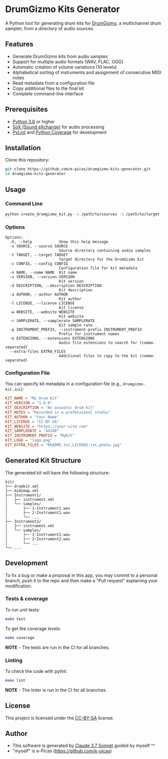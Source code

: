 # DrumGizmo Kits Generator

A Python tool for generating drum kits for [DrumGizmo](https://drumgizmo.org/), a multichannel drum sampler, from a directory of audio sources.

## Features

- Generate DrumGizmo kits from audio samples
- Support for multiple audio formats (WAV, FLAC, OGG)
- Automatic creation of volume variations (10 levels)
- Alphabetical sorting of instruments and assignment of consecutive MIDI notes
- Read metadata from a configuration file
- Copy additional files to the final kit
- Complete command-line interface

## Prerequisites

- [Python 3.8](https://www.python.org/downloads/) or higher
- [SoX (Sound eXchange)](https://sourceforge.net/projects/sox/) for audio processing
- [PyLint](https://pypi.org/project/pylint/) and [Python Coverage](https://coverage.readthedocs.io/) for development

## Installation

Clone this repository:

```bash
git clone https://github.com/e-picas/drumgizmo-kits-generator.git
cd drumgizmo-kits-generator
```

## Usage

### Command Line

```bash
python create_drumgizmo_kit.py -s /path/to/sources -t /path/to/target -c /path/to/config.ini
```

### Options

```
Options:
  -h, --help            Show this help message
  -s SOURCE, --source SOURCE
                        Source directory containing audio samples
  -t TARGET, --target TARGET
                        Target directory for the DrumGizmo kit
  -c CONFIG, --config CONFIG
                        Configuration file for kit metadata
  -n NAME, --name NAME  Kit name
  -v VERSION, --version VERSION
                        Kit version
  -d DESCRIPTION, --description DESCRIPTION
                        Kit description
  -a AUTHOR, --author AUTHOR
                        Kit author
  -l LICENSE, --license LICENSE
                        Kit license
  -w WEBSITE, --website WEBSITE
                        Kit website
  -r SAMPLERATE, --samplerate SAMPLERATE
                        Kit sample rate
  -p INSTRUMENT_PREFIX, --instrument-prefix INSTRUMENT_PREFIX
                        Prefix for instrument names
  -e EXTENSIONS, --extensions EXTENSIONS
                        Audio file extensions to search for (comma-separated)
  --extra-files EXTRA_FILES
                        Additional files to copy to the kit (comma-separated)
```

### Configuration File

You can specify kit metadata in a configuration file (e.g., `drumgizmo-kit.ini`):

```ini
KIT_NAME = "My Drum Kit"
KIT_VERSION = "1.0.0"
KIT_DESCRIPTION = "An acoustic drum kit"
KIT_NOTES = "Recorded in a professional studio"
KIT_AUTHOR = "Your Name"
KIT_LICENSE = "CC-BY-SA"
KIT_WEBSITE = "https://your-site.com"
KIT_SAMPLERATE = "44100"
KIT_INSTRUMENT_PREFIX = "MyKit"
KIT_LOGO = "logo.png"
KIT_EXTRA_FILES = "README.txt,LICENSE.txt,photo.jpg"
```

## Generated Kit Structure

The generated kit will have the following structure:

```
kit/
├── drumkit.xml
├── midimap.xml
├── Instrument1/
│   ├── instrument.xml
│   └── samples/
│       ├── 1-Instrument1.wav
│       ├── 2-Instrument1.wav
│       └── ...
├── Instrument2/
│   ├── instrument.xml
│   └── samples/
│       ├── 1-Instrument2.wav
│       ├── 2-Instrument2.wav
│       └── ...
└── ...
```

## Development

To fix a bug or make a proposal in this app, you may commit to a personal branch, push it to the repo and then
make a "Pull request" explaining your modification.

### Tests & coverage

To run unit tests:

```bash
make test
```

To get the coverage levels:

```bash
make coverage
```

**NOTE** - The tests are run in the CI for all branches.

### Linting

To check the code with pylint:

```bash
make lint
```

**NOTE** - The linter is run in the CI for all branches.

## License

This project is licensed under the [CC-BY-SA](LICENSE) license.

## Author

- This software is generated by [Claude 3.7 Sonnet](https://claude.ai/) guided by myself ^^
- "myself" is e-Picas (<https://github.com/e-picas>)
